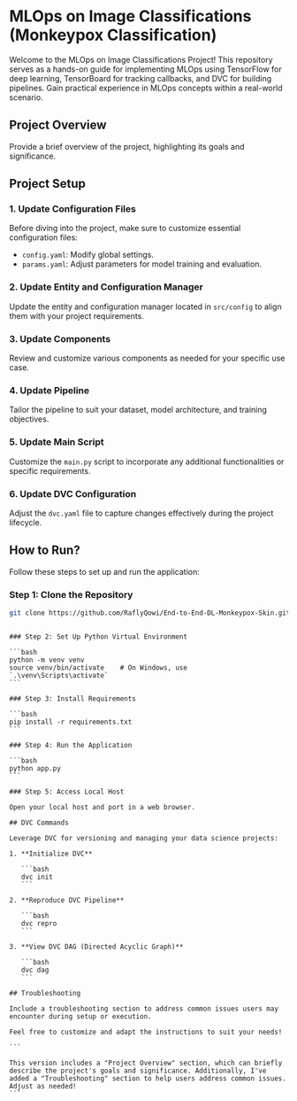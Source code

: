 # MLOps on Image Classifications (Monkeypox Classification)

Welcome to the MLOps on Image Classifications Project! This repository serves as a hands-on guide for implementing MLOps using TensorFlow for deep learning, TensorBoard for tracking callbacks, and DVC for building pipelines. Gain practical experience in MLOps concepts within a real-world scenario.

## Project Overview

Provide a brief overview of the project, highlighting its goals and significance.

## Project Setup

### 1. Update Configuration Files

Before diving into the project, make sure to customize essential configuration files:

- `config.yaml`: Modify global settings.
- `params.yaml`: Adjust parameters for model training and evaluation.

### 2. Update Entity and Configuration Manager

Update the entity and configuration manager located in `src/config` to align them with your project requirements.

### 3. Update Components

Review and customize various components as needed for your specific use case.

### 4. Update Pipeline

Tailor the pipeline to suit your dataset, model architecture, and training objectives.

### 5. Update Main Script

Customize the `main.py` script to incorporate any additional functionalities or specific requirements.

### 6. Update DVC Configuration

Adjust the `dvc.yaml` file to capture changes effectively during the project lifecycle.

## How to Run?

Follow these steps to set up and run the application:

### Step 1: Clone the Repository

```bash
git clone https://github.com/RaflyQowi/End-to-End-DL-Monkeypox-Skin.git
```

````

### Step 2: Set Up Python Virtual Environment

```bash
python -m venv venv
source venv/bin/activate    # On Windows, use `.\venv\Scripts\activate`
```

### Step 3: Install Requirements

```bash
pip install -r requirements.txt
```

### Step 4: Run the Application

```bash
python app.py
```

### Step 5: Access Local Host

Open your local host and port in a web browser.

## DVC Commands

Leverage DVC for versioning and managing your data science projects:

1. **Initialize DVC**

   ```bash
   dvc init
   ```

2. **Reproduce DVC Pipeline**

   ```bash
   dvc repro
   ```

3. **View DVC DAG (Directed Acyclic Graph)**

   ```bash
   dvc dag
   ```

## Troubleshooting

Include a troubleshooting section to address common issues users may encounter during setup or execution.

Feel free to customize and adapt the instructions to suit your needs!

```

This version includes a "Project Overview" section, which can briefly describe the project's goals and significance. Additionally, I've added a "Troubleshooting" section to help users address common issues. Adjust as needed!
```
````
